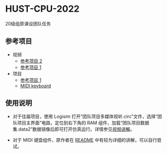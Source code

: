 # HUST-CPU-2022

20级组原课设团队任务

## 参考项目

- 视频
  - [参考项目 2](https://www.bilibili.com/video/BV1W54y1i7oL/?vd_source=7b62d8645e33caecde1b6dc6e75c4bda)
  - [参考项目 1](https://www.bilibili.com/video/BV1iy4y1s7fG/?spm_id_from=333.337.search-card.all.click&vd_source=7b62d8645e33caecde1b6dc6e75c4bda)
- 项目
  - [参考项目 1](https://github.com/lrg11/hust_computer_organization)
  - [MIDI keyboard](https://github.com/mrmcsoftware/MIDIkeyboard)

## 使用说明

- 对于往届项目，使用 Logisim 打开“团队项目多媒体视听.circ”文件，选择“团队项目主界面”电路，定位到右下角的 RAM 组件，加载“团队项目数据集.data2”数据镜像后即可打开仿真运行。详情参见[视频讲解](https://www.bilibili.com/video/BV1iy4y1s7fG/?spm_id_from=333.337.search-card.all.click&vd_source=7b62d8645e33caecde1b6dc6e75c4bda)。

- 对于 MIDI 键盘组件，原作者在 [README](Reference\MIDIkeyboard-master\README.md) 中有较为详细的讲解，可以自行尝试。